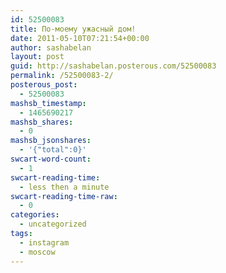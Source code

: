 ```yaml
---
id: 52500083
title: По-моему ужасный дом!
date: 2011-05-10T07:21:54+00:00
author: sashabelan
layout: post
guid: http://sashabelan.posterous.com/52500083
permalink: /52500083-2/
posterous_post:
  - 52500083
mashsb_timestamp:
  - 1465690217
mashsb_shares:
  - 0
mashsb_jsonshares:
  - '{"total":0}'
swcart-word-count:
  - 1
swcart-reading-time:
  - less then a minute
swcart-reading-time-raw:
  - 0
categories:
  - uncategorized
tags:
  - instagram
  - moscow
---
```

[](http://instagr.am/p/EFCEb/)